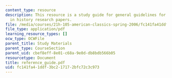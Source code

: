 ```yaml
---
content_type: resource
description: This resource is a study guide for general guidelines for references
  in history research papers.
file: /media/courses/21h-105-american-classics-spring-2006/fc141fa41ddf3bc217172bfc72c3c973_reference_guide.pdf
file_type: application/pdf
learning_resource_types: []
ocw_type: OCWFile
parent_title: Study Materials
parent_type: CourseSection
parent_uid: cbef8eff-8e01-c68a-9e0d-db8bdb566b05
resourcetype: Document
title: reference_guide.pdf
uid: fc141fa4-1ddf-3bc2-1717-2bfc72c3c973
---
```

